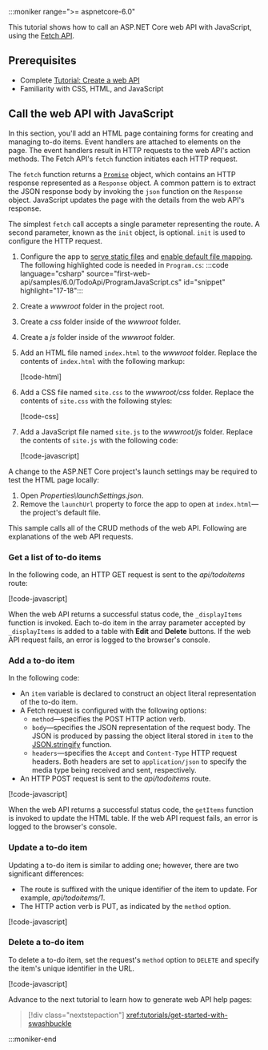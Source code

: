 
:::moniker range=">= aspnetcore-6.0"

This tutorial shows how to call an ASP.NET Core web API with JavaScript, using the [Fetch API](https://developer.mozilla.org/docs/Web/API/Fetch_API).

## Prerequisites

* Complete [Tutorial: Create a web API](xref:tutorials/first-web-api)
* Familiarity with CSS, HTML, and JavaScript

## Call the web API with JavaScript

In this section, you'll add an HTML page containing forms for creating and managing to-do items. Event handlers are attached to elements on the page. The event handlers result in HTTP requests to the web API's action methods. The Fetch API's `fetch` function initiates each HTTP request.

The `fetch` function returns a [`Promise`](https://developer.mozilla.org/docs/Web/JavaScript/Reference/Global_Objects/Promise) object, which contains an HTTP response represented as a `Response` object. A common pattern is to extract the JSON response body by invoking the `json` function on the `Response` object. JavaScript updates the page with the details from the web API's response.

The simplest `fetch` call accepts a single parameter representing the route. A second parameter, known as the `init` object, is optional. `init` is used to configure the HTTP request.

1. Configure the app to [serve static files](xref:Microsoft.AspNetCore.Builder.StaticFileExtensions.UseStaticFiles(Microsoft.AspNetCore.Builder.IApplicationBuilder)) and [enable default file mapping](xref:Microsoft.AspNetCore.Builder.DefaultFilesExtensions.UseDefaultFiles(Microsoft.AspNetCore.Builder.IApplicationBuilder)). The following highlighted code is needed in `Program.cs`:
:::code language="csharp" source="first-web-api/samples/6.0/TodoApi/ProgramJavaScript.cs" id="snippet" highlight="17-18":::

1. Create a *wwwroot* folder in the project root.

1. Create a *css* folder inside of the *wwwroot* folder.

1. Create a *js* folder inside of the *wwwroot* folder.

1. Add an HTML file named `index.html` to the *wwwroot* folder. Replace the contents of `index.html` with the following markup:

    [!code-html[](~/tutorials/first-web-api/samples/6.0/TodoApi/wwwroot/index.html)]

1. Add a CSS file named `site.css` to the *wwwroot/css* folder. Replace the contents of `site.css` with the following styles:

    [!code-css[](~/tutorials/first-web-api/samples/6.0/TodoApi/wwwroot/css/site.css)]

1. Add a JavaScript file named `site.js` to the *wwwroot/js* folder. Replace the contents of `site.js` with the following code:

    [!code-javascript[](~/tutorials/first-web-api/samples/6.0/TodoApi/wwwroot/js/site.js?name=snippet_SiteJs)]

A change to the ASP.NET Core project's launch settings may be required to test the HTML page locally:

1. Open *Properties\launchSettings.json*.
1. Remove the `launchUrl` property to force the app to open at `index.html`&mdash;the project's default file.

This sample calls all of the CRUD methods of the web API. Following are explanations of the web API requests.

### Get a list of to-do items

In the following code, an HTTP GET request is sent to the *api/todoitems* route:

[!code-javascript[](~/tutorials/first-web-api/samples/6.0/TodoApi/wwwroot/js/site.js?name=snippet_GetItems)]

When the web API returns a successful status code, the `_displayItems` function is invoked. Each to-do item in the array parameter accepted by `_displayItems` is added to a table with **Edit** and **Delete** buttons. If the web API request fails, an error is logged to the browser's console.

### Add a to-do item

In the following code:

* An `item` variable is declared to construct an object literal representation of the to-do item.
* A Fetch request is configured with the following options:
  * `method`&mdash;specifies the POST HTTP action verb.
  * `body`&mdash;specifies the JSON representation of the request body. The JSON is produced by passing the object literal stored in `item` to the [JSON.stringify](https://developer.mozilla.org/docs/Web/JavaScript/Reference/Global_Objects/JSON/stringify) function.
  * `headers`&mdash;specifies the `Accept` and `Content-Type` HTTP request headers. Both headers are set to `application/json` to specify the media type being received and sent, respectively.
* An HTTP POST request is sent to the *api/todoitems* route.

[!code-javascript[](~/tutorials/first-web-api/samples/6.0/TodoApi/wwwroot/js/site.js?name=snippet_AddItem)]

When the web API returns a successful status code, the `getItems` function is invoked to update the HTML table. If the web API request fails, an error is logged to the browser's console.

### Update a to-do item

Updating a to-do item is similar to adding one; however, there are two significant differences:

* The route is suffixed with the unique identifier of the item to update. For example, *api/todoitems/1*.
* The HTTP action verb is PUT, as indicated by the `method` option.

[!code-javascript[](~/tutorials/first-web-api/samples/6.0/TodoApi/wwwroot/js/site.js?name=snippet_UpdateItem)]

### Delete a to-do item

To delete a to-do item, set the request's `method` option to `DELETE` and specify the item's unique identifier in the URL.

[!code-javascript[](~/tutorials/first-web-api/samples/6.0/TodoApi/wwwroot/js/site.js?name=snippet_DeleteItem)]

Advance to the next tutorial to learn how to generate web API help pages:

> [!div class="nextstepaction"]
> <xref:tutorials/get-started-with-swashbuckle>

:::moniker-end
